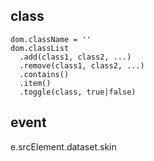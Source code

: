 ## class
```
dom.className = ''
dom.classList
  .add(class1, class2, ...)
  .remove(class1, class2, ...)
  .contains()
  .item()
  .toggle(class, true|false)
```

## event
e.srcElement.dataset.skin

